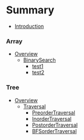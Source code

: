 # Summary
* [Introduction][1]

### Array
* [Overview][2]
	* [BinarySearch][3]
        * [test1](Array/BinarySearch/test1.md)
        * [test2](Array/BinarySearch/test2.md)

### Tree
* [Overview](Tree/tree.md)
    * [Traversal](Tree/Traversal/traversal.md)
        * [PreorderTraversal](Tree/Traversal/BinaryTreePreorderTraversal.md)
        * [InorderTraversal](Tree/Traversal/BinaryTreeInorderTraversal.md)
        * [PostorderTraversal](Tree/Traversal/BinaryTreePostorderTraversal.md)
        * [BFSorderTraversal](Tree/Traversal/BinaryTreeBFSorderTraversal.md)


[1]:	README.md
[2]:	Array/array.md
[3]:	Array/BinarySearch/binarysearch.md